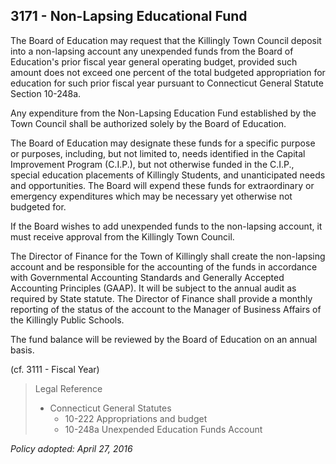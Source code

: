 ## 3171 - Non-Lapsing Educational Fund

The Board of Education may request that the Killingly Town Council deposit into a non-lapsing account any unexpended funds from the Board of Education's prior fiscal year general operating budget, provided such amount does not exceed one percent of the total budgeted appropriation for education for such prior fiscal year pursuant to Connecticut General Statute Section 10-248a.

Any expenditure from the Non-Lapsing Education Fund established by the Town Council shall be authorized solely by the Board of Education.

The Board of Education may designate these funds for a specific purpose or purposes, including, but not limited to, needs identified in the Capital Improvement Program (C.I.P.), but not otherwise funded in the C.I.P., special education placements of Killingly Students, and unanticipated needs and opportunities. The Board will expend these funds for extraordinary or emergency expenditures which may be necessary yet otherwise not budgeted for.

If the Board wishes to add unexpended funds to the non-lapsing account, it must receive approval from the Killingly Town Council.

The Director of Finance for the Town of Killingly shall create the non-lapsing account and be responsible for the accounting of the funds in accordance with Governmental Accounting Standards and Generally Accepted Accounting Principles (GAAP). It will be subject to the annual audit as required by State statute. The Director of Finance shall provide a monthly reporting of the status of the account to the Manager of Business Affairs of the Killingly Public Schools.

The fund balance will be reviewed by the Board of Education on an annual basis. 

(cf. 3111 - Fiscal Year)

> Legal Reference
> 
> * Connecticut General Statutes
>   * 10-222 Appropriations and budget
>   * 10-248a Unexpended Education Funds Account

*Policy adopted:  April 27, 2016*


